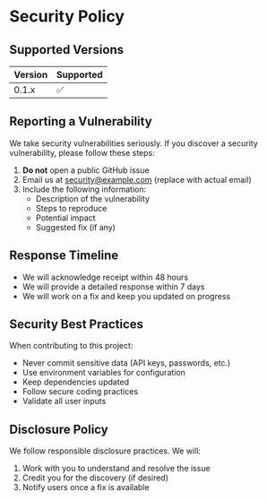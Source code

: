 # Security Policy

## Supported Versions

| Version | Supported          |
| ------- | ------------------ |
| 0.1.x   | :white_check_mark: |

## Reporting a Vulnerability

We take security vulnerabilities seriously. If you discover a security vulnerability, please follow these steps:

1. **Do not** open a public GitHub issue
2. Email us at security@example.com (replace with actual email)
3. Include the following information:
   - Description of the vulnerability
   - Steps to reproduce
   - Potential impact
   - Suggested fix (if any)

## Response Timeline

- We will acknowledge receipt within 48 hours
- We will provide a detailed response within 7 days
- We will work on a fix and keep you updated on progress

## Security Best Practices

When contributing to this project:

- Never commit sensitive data (API keys, passwords, etc.)
- Use environment variables for configuration
- Keep dependencies updated
- Follow secure coding practices
- Validate all user inputs

## Disclosure Policy

We follow responsible disclosure practices. We will:

1. Work with you to understand and resolve the issue
2. Credit you for the discovery (if desired)
3. Notify users once a fix is available